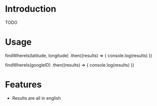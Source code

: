 # Introduction

TODO

# Usage

findWhereIs(latitude, longitude)
.then((results) => {
  console.log(results)
})

findWhereIs(googleID)
.then((results) => {
  console.log(results)
})

# Features

* Results are all in english
